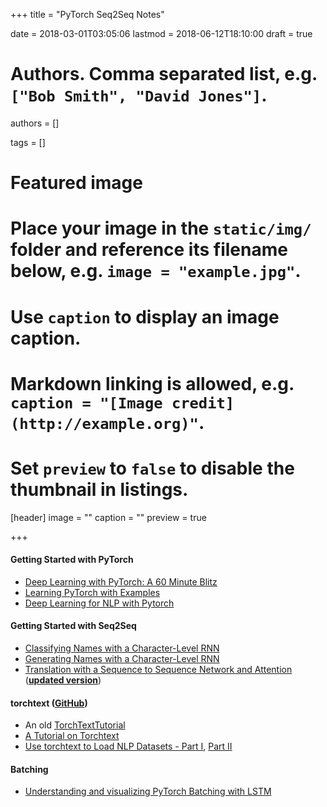 +++
title = "PyTorch Seq2Seq Notes"

date = 2018-03-01T03:05:06
lastmod = 2018-06-12T18:10:00
draft = true

# Authors. Comma separated list, e.g. `["Bob Smith", "David Jones"]`.
authors = []

tags = []

# Featured image
# Place your image in the `static/img/` folder and reference its filename below, e.g. `image = "example.jpg"`.
# Use `caption` to display an image caption.
#   Markdown linking is allowed, e.g. `caption = "[Image credit](http://example.org)"`.
# Set `preview` to `false` to disable the thumbnail in listings.
[header]
image = ""
caption = ""
preview = true

+++

#### Getting Started with PyTorch

* [Deep Learning with PyTorch: A 60 Minute Blitz](http://pytorch.org/tutorials/beginner/deep_learning_60min_blitz.html)
* [Learning PyTorch with Examples](http://pytorch.org/tutorials/beginner/pytorch_with_examples.html)
* [Deep Learning for NLP with Pytorch](http://pytorch.org/tutorials/beginner/deep_learning_nlp_tutorial.html)

#### Getting Started with Seq2Seq

* [Classifying Names with a Character-Level RNN](http://pytorch.org/tutorials/intermediate/char_rnn_classification_tutorial.html)
* [Generating Names with a Character-Level RNN](http://pytorch.org/tutorials/intermediate/char_rnn_generation_tutorial.htSeq2Seq)
* [Translation with a Sequence to Sequence Network and Attention](http://pytorch.org/tutorials/intermediate/seq2seq_translation_tutorial.html) ([**updated version**](https://github.com/spro/practical-pytorch/tree/master/seq2seq-translation))

#### torchtext ([GitHub](https://github.com/pytorch/text))

* An old [TorchTextTutorial](https://github.com/mjc92/TorchTextTutorial)
* [A Tutorial on Torchtext](http://anie.me/On-Torchtext/)
* [Use torchtext to Load NLP Datasets - Part I](https://towardsdatascience.com/use-torchtext-to-load-nlp-datasets-part-i-5da6f1c89d84), [Part II](https://towardsdatascience.com/use-torchtext-to-load-nlp-datasets-part-ii-f146c8b9a496)

#### Batching

* [Understanding and visualizing PyTorch Batching with LSTM](https://github.com/ngarneau/understanding-pytorch-batching-lstm)

